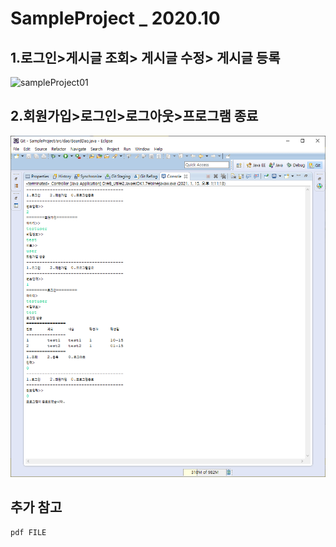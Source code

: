 SampleProject _ 2020.10
======================
## 1.로그인>게시글 조회> 게시글 수정> 게시글 등록

![sampleProject01](https://user-images.githubusercontent.com/70561423/104798777-b1c10180-580c-11eb-807c-0033d0a366f3.png)



## 2.회원가입>로그인>로그아웃>프로그램 종료

![Screenshot](sampleProject02.png)


## 추가 참고
```
pdf FILE
```
